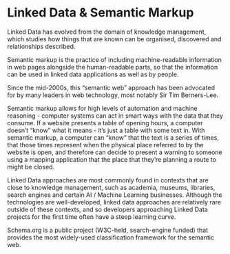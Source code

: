 Linked Data & Semantic Markup
=============================

Linked Data has evolved from the domain of knowledge management, which studies how things that are known can be organised, discovered and relationships described. 

Semantic markup is the practice of including machine-readable information in web pages alongside the human-readable parts, so that the information can be used in linked data applications as well as by people. 

Since the mid-2000s, this “semantic web” approach has been advocated for by many leaders in web technology, most notably Sir Tim Berners-Lee.  

Semantic markup allows for high levels of automation and machine reasoning - computer systems can act in smart ways with the data that they consume. If a website presents a table of opening hours, a computer doesn’t “know” what it means - it’s just a table with some text in. With semantic markup, a computer can “know” that the text is a series of times, that those times represent when the physical place referred to by the website is open, and therefore can decide to present a warning to someone using a mapping application that the place that they’re planning a route to might be closed. 

Linked Data approaches are most commonly found in contexts that are close to knowledge management, such as academia, museums, libraries, search engines and certain AI / Machine Learning businesses. Although the technologies are well-developed, linked data approaches are relatively rare outside of these contexts, and so developers approaching Linked Data projects for the first time often have a steep learning curve. 

Schema.org is a public project (W3C-held, search-engine funded) that provides the most widely-used classification framework for the semantic web. 
